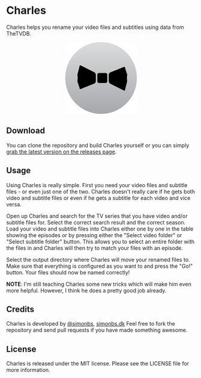 Charles
============

Charles helps you rename your video files and subtitles using data from TheTVDB.

<p align="center">
  <img src="icon.png" alt="App Icon"/>
</p>

## Download

You can clone the repository and build Charles yourself or you can simply [grab the latest version on the releases page](https://github.com/simonbs/Charles/releases).

## Usage

Using Charles is really simple. First you need your video files and subtitle files - or even just one of the two. Charles doesn't really care if he gets both video and subtitle files or even if he gets a subtitle for each video and vice versa.

Open up Charles and search for the TV series that you have video and/or subtitle files for. Select the correct search result and the correct season.
Load your video and subtitle files into Charles either one by one in the table showing the episodes or by pressing either the "Select video folder" or "Select subtitle folder" button. This allows you to select an entire folder with the files in and Charles will then try to match your files with an episode.

Select the output directory where Charles will move your renamed files to.
Make sure that everything is configured as you want to and press the "Go!" button. Your files should now be named correctly!

**NOTE**: I'm still teaching Charles some new tricks which will make him even more helpful. However, I think he does a pretty good job already.

## Credits

Charles is developed by [@simonbs](http://twitter.com/simonbs), [simonbs.dk](http://simonbs.dk) Feel free to fork the repository and send pull requests if you have made something awesome.

## License

Charles is released under the MIT license. Please see the LICENSE file for more information.